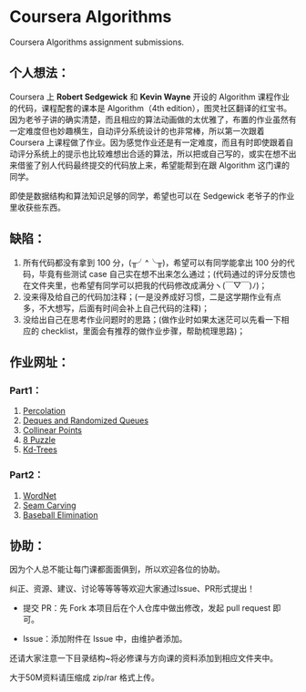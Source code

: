 # Coursera Algorithms
Coursera Algorithms assignment submissions.



## 个人想法：

Coursera 上 __Robert Sedgewick__ 和 __Kevin Wayne__ 开设的 Algorithm 课程作业的代码，课程配套的课本是 Algorithm（4th edition），图灵社区翻译的红宝书。因为老爷子讲的确实清楚，而且相应的算法动画做的太优雅了，布置的作业虽然有一定难度但也妙趣横生，自动评分系统设计的也非常棒，所以第一次跟着 Coursera 上课程做了作业。因为感觉作业还是有一定难度，而且有时即使跟着自动评分系统上的提示也比较难想出合适的算法，所以把或自己写的，或实在想不出来借鉴了别人代码最终提交的代码放上来，希望能帮到在跟 Algorithm 这门课的同学。

即使是数据结构和算法知识足够的同学，希望也可以在 Sedgewick 老爷子的作业里收获些东西。



## 缺陷：

1. 所有代码都没有拿到 100 分，(╥╯^╰╥)，希望可以有同学能拿出 100 分的代码，毕竟有些测试 case 自己实在想不出来怎么通过；(代码通过的评分反馈也在文件夹里，也希望有同学可以把我的代码修改成满分ヽ(￣▽￣)ﾉ)；
2. 没来得及给自己的代码加注释；(一是没养成好习惯，二是这学期作业有点多，不大想写，后面有时间会补上自己代码的注释)；
3. 没给出自己在思考作业问题时的思路；(做作业时如果太迷茫可以先看一下相应的 checklist，里面会有推荐的做作业步骤，帮助梳理思路)；



## 作业网址：

### Part1：

1. [Percolation](https://www.coursera.org/learn/algorithms-part1/programming/Lhp5z/percolation)
2. [Deques and Randomized Queues](https://www.coursera.org/learn/algorithms-part1/programming/zamjZ/deques-and-randomized-queues)
3. [Collinear Points](https://www.coursera.org/learn/algorithms-part1/programming/prXiW/collinear-points)
4. [8 Puzzle](https://www.coursera.org/learn/algorithms-part1/programming/iqOQi/8-puzzle)
5. [Kd-Trees](https://www.coursera.org/learn/algorithms-part1/programming/wuF0a/kd-trees)



### Part2：

1. [WordNet](https://www.coursera.org/learn/algorithms-part2/programming/BCNsp/wordnet)
2. [Seam Carving](https://www.coursera.org/learn/algorithms-part2/programming/cOdkz/seam-carving)
3. [Baseball Elimination](https://www.coursera.org/learn/algorithms-part2/programming/hmYRI/baseball-elimination)

## 协助：

因为个人总不能让每门课都面面俱到，所以欢迎各位的协助。

纠正、资源、建议、讨论等等等等欢迎大家通过Issue、PR形式提出！

- 提交 PR：先 Fork 本项目后在个人仓库中做出修改，发起 pull request 即可。

- Issue：添加附件在 Issue 中，由维护者添加。

还请大家注意一下目录结构~将必修课与方向课的资料添加到相应文件夹中。

大于50M资料请压缩成 zip/rar 格式上传。